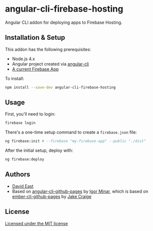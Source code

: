 # angular-cli-firebase-hosting

Angular CLI addon for deploying apps to Firebase Hosting.

## Installation & Setup

This addon has the following prerequisites:

- Node.js 4.x
- Angular project created via [angular-cli](https://github.com/angular/angular-cli)
- [A current Firebase App](https://firebase.com/)

To install:

```sh
npm install --save-dev angular-cli-firebase-hosting
```

## Usage

First, you'll need to login:

```sh
firebase login
```

There's a one-time setup command to create a `firebase.json` file:

```sh
ng firebase:init # --firebase "my-firebase-app" --public "./dist"
```

After the initial setup, deploy with:

```sh
ng firebase:deploy
```

## Authors

- [David East](http://twitter.com/_davideast)
- Based on [angular-cli-github-pages](https://github.com/IgorMinar/angular-cli-github-pages) by [Igor Minar](http://twitter.com/_davideast), which is based on [ember-cli-github-pages](https://github.com/poetic/ember-cli-github-pages) by [Jake Craige](http://twitter.com/jakecraige)

## License

[Licensed under the MIT license](http://www.opensource.org/licenses/mit-license.php)
